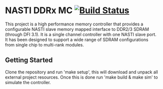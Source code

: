 # NASTI DDRx MC [![Build Status](https://travis-ci.org/diadatp/nasti-ddrx-mc.svg?branch=master)](https://travis-ci.org/diadatp/nasti-ddrx-mc)

This project is a high performance memory controller that provides a configurable NASTI slave memory mapped interface to DDR2/3 SDRAM (through DFI 3.1). It is a single channel controller with one NASTI slave port. It has been designed to support a wide range of SDRAM configurations from single chip to multi-rank modules.

## Getting Started

Clone the repository and run 'make setup', this will download and unpack all external project resources. Once this is done run 'make build & make sim' to simulate the controller.